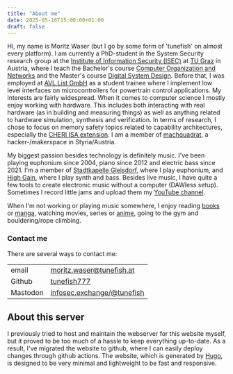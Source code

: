 ```yaml
---
title: "About me"
date: 2025-05-16T15:00:00+01:00
draft: false
---
```

Hi, my name is Moritz Waser (but I go by some form of 'tunefish' on almost every platform).
I am currently a PhD-student in the System Security research group at the [Institute of Information Security (ISEC)](https://www.isec.tugraz.at) at [TU Graz](https://www.tugraz.at) in Austria, where I teach the Bachelor's course [Computer Organization and Networks](https://isec.tugraz.at/con) and the Master's course [Digital System Design](https://isec.tugraz.at/dsd).
Before that, I was employed at [AVL List GmbH](https://www.avl.com) as a student trainee where I implement low level interfaces on microcontrollers for powertrain control applications.
My interests are fairly widespread.
When it comes to computer science I mostly enjoy working with hardware.
This includes both interacting with real hardware (as in building and measuring things) as well as anything related to hardware simulation, synthesis and verification.
In terms of research, I chose to focus on memory safety topics related to capability architectures, especially the [CHERI ISA extension](https://www.cl.cam.ac.uk/research/security/ctsrd/cheri/).
I am a member of [machquadrat](https://machquadrat.org), a hacker-/makerspace in Styria/Austria.

My biggest passion besides technology is definitely music.
I've been playing euphonium since 2004, piano since 2012 and electric bass since 2021.
I'm a member of [Stadtkapelle Gleisdorf](https://www.stadtkapelle-gleisdorf.at), where I play euphonium, and [High Gain](https://www.instagram.com/highgain_music/), where I play synth and bass.
Besides live music, I have quite a few tools to create electronic music without a computer (DAWless setup).
Sometimes I record little jams and upload them my [YouTube channel](https://www.youtube.com/@tunefish8041).

When I'm not working or playing music somewhere, I enjoy reading [books](https://www.goodreads.com/tunefish) or [manga](https://myanimelist.net/mangalist/tunefish777), watching movies, series or [anime](https://myanimelist.net/animelist/tunefish777), going to the gym and bouldering/rope climbing.

### Contact me
There are several ways to contact me:

|          |                                                                   |
|----------|-------------------------------------------------------------------|
| email    | [moritz.waser@tunefish.at](mailto:moritz.waser@tunefish.at)       |
| Github   | [tunefish777](https://github.com/tunefish777)                     |
| Mastodon | [infosec.exchange/@tunefish](https://infosec.exchange/@tunefish)  |

## About this server
I previously tried to host and maintain the webserver for this website myself, but it proved to be too much of a hassle to keep everything up-to-date.
As a result, I've migrated the website to github, where I can easily deploy changes through github actions.
The website, which is generated by [Hugo](https://gohugo.io), is designed to be very minimal and lightweight to be fast and responsive.

